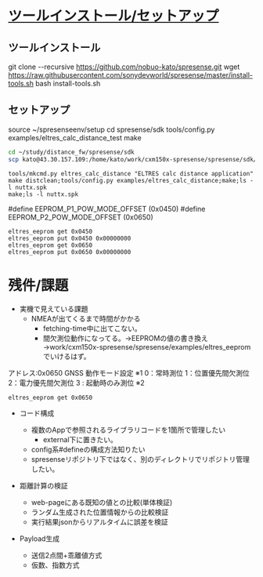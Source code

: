 # [ツールインストール/セットアップ](https://developer.sony.com/spresense/development-guides/sdk_set_up_ja.html#_%E9%96%8B%E7%99%BA%E3%83%84%E3%83%BC%E3%83%AB%E3%81%AE%E3%82%BB%E3%83%83%E3%83%88%E3%82%A2%E3%83%83%E3%83%97)
## ツールインストール
git clone --recursive https://github.com/nobuo-kato/spresense.git
wget https://raw.githubusercontent.com/sonydevworld/spresense/master/install-tools.sh
bash install-tools.sh

## セットアップ
source ~/spresenseenv/setup
cd spresense/sdk
tools/config.py examples/eltres_calc_distance_test
make

```sh
cd ~/study/distance_fw/spresense/sdk
scp kato@43.30.157.109:/home/kato/work/cxm150x-spresense/spresense/sdk/nuttx.spk .;./tools/flash.sh -c COM20 nuttx.spk
```

```
tools/mkcmd.py eltres_calc_distance "ELTRES calc distance application"
make distclean;tools/config.py examples/eltres_calc_distance;make;ls -l nuttx.spk
make;ls -l nuttx.spk
```

#define EEPROM_P1_POW_MODE_OFFSET (0x0450)
#define EEPROM_P2_POW_MODE_OFFSET (0x0650)

```
eltres_eeprom get 0x0450
eltres_eeprom put 0x0450 0x00000000
eltres_eeprom get 0x0650
eltres_eeprom put 0x0650 0x00000000
```



# 残件/課題
- 実機で見えている課題
  - NMEAが出てくるまで時間がかかる
    - fetching-time中に出てこない。
    - 間欠測位動作になってる。→EEPROMの値の書き換え→work/cxm150x-spresense/spresense/examples/eltres_eeprom でいけるはず。

アドレス:0x0650
GNSS 動作モード設定 ※1 
0：常時測位
1：位置優先間欠測位 
2：電力優先間欠測位
3 : 起動時のみ測位 ※2
```
eltres_eeprom get 0x0650
```

- コード構成
  - 複数のAppで参照されるライブラリコードを1箇所で管理したい
    - external下に置きたい。
  - config系#defineの構成方法知りたい
  - spresenseリポジトリ下ではなく、別のディレクトリでリポジトリ管理したい。

- 距離計算の検証
  - web-pageにある既知の値との比較(単体検証)
  - ランダム生成された位置情報からの比較検証
  - 実行結果jsonからリアルタイムに誤差を検証

- Payload生成
  - 送信2点間+乖離値方式
  - 仮数、指数方式